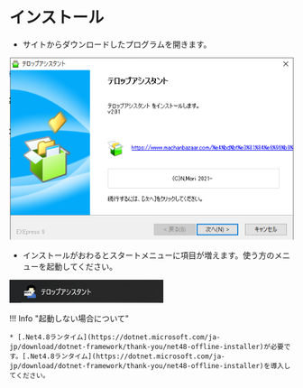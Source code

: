 # インストール

* サイトからダウンロードしたプログラムを開きます。

![Image title](images/install_p02.png)

* インストールがおわるとスタートメニューに項目が増えます。使う方のメニューを起動してください。

![Image title](images/install_p01.png)

!!! Info "起動しない場合について"

    * [.Net4.8ランタイム](https://dotnet.microsoft.com/ja-jp/download/dotnet-framework/thank-you/net48-offline-installer)が必要です。[.Net4.8ランタイム](https://dotnet.microsoft.com/ja-jp/download/dotnet-framework/thank-you/net48-offline-installer)を導入してください。
